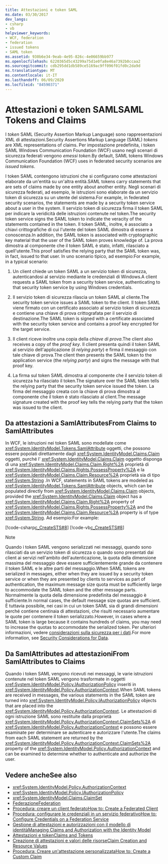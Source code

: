 ```yaml
---
title: Attestazioni e token SAML
ms.date: 03/30/2017
dev_langs:
- csharp
- vb
helpviewer_keywords:
- WCF, federation
- federation
- issued tokens
- SAML token
ms.assetid: 930b6e34-9eab-4e95-826c-4e06659bb977
ms.openlocfilehash: 6220365d5c43299a75d1e0fa8e46a7392b0ccaa2
ms.sourcegitcommit: cdb295dd1db589ce5169ac9ff096f01fd0c2da9d
ms.translationtype: MT
ms.contentlocale: it-IT
ms.lasthandoff: 06/09/2020
ms.locfileid: "84590371"
---
```

# <a name="saml-tokens-and-claims"></a><span data-ttu-id="84fcf-102">Attestazioni e token SAML</span><span class="sxs-lookup"><span data-stu-id="84fcf-102">SAML Tokens and Claims</span></span>
<span data-ttu-id="84fcf-103">I *token* SAML (Security Assertion Markup Language) sono rappresentazioni XML di attestazioni.</span><span class="sxs-lookup"><span data-stu-id="84fcf-103">Security Assertions Markup Language (SAML) *tokens* are XML representations of claims.</span></span> <span data-ttu-id="84fcf-104">Per impostazione predefinita, i token SAML Windows Communication Foundation (WCF) usano negli scenari di sicurezza federati vengono *emessi token*.</span><span class="sxs-lookup"><span data-stu-id="84fcf-104">By default, SAML tokens Windows Communication Foundation (WCF) uses in federated security scenarios are *issued tokens*.</span></span>  
  
 <span data-ttu-id="84fcf-105">I token SAML contengono istruzioni che si configurano come attestazioni elaborate da un'entità su un'altra entità.</span><span class="sxs-lookup"><span data-stu-id="84fcf-105">SAML tokens carry statements that are sets of claims made by one entity about another entity.</span></span> <span data-ttu-id="84fcf-106">Negli scenari di sicurezza federati, ad esempio, le istruzioni sono elaborate da un servizio token di sicurezza su un utente del sistema.</span><span class="sxs-lookup"><span data-stu-id="84fcf-106">For example, in federated security scenarios, the statements are made by a security token service about a user in the system.</span></span> <span data-ttu-id="84fcf-107">Il servizio token di sicurezza firma il token SAML per indicare la veridicità delle istruzioni contenute nel token.</span><span class="sxs-lookup"><span data-stu-id="84fcf-107">The security token service signs the SAML token to indicate the veracity of the statements contained in the token.</span></span> <span data-ttu-id="84fcf-108">Il token SAML, inoltre, è associato a chiavi crittografiche di cui l'utente del token SAML dimostra di essere a conoscenza.</span><span class="sxs-lookup"><span data-stu-id="84fcf-108">In addition, the SAML token is associated with cryptographic key material that the user of the SAML token proves knowledge of.</span></span> <span data-ttu-id="84fcf-109">La prova dimostra al componente che il token SAML è stato, infatti, rilasciato a quell'utente.</span><span class="sxs-lookup"><span data-stu-id="84fcf-109">This proof satisfies the relying party that the SAML token was, in fact, issued to that user.</span></span> <span data-ttu-id="84fcf-110">In uno scenario tipico, ad esempio:</span><span class="sxs-lookup"><span data-stu-id="84fcf-110">For example, in a typical scenario:</span></span>  
  
1. <span data-ttu-id="84fcf-111">Un client chiede un token SAML a un servizio token di sicurezza, autenticandosi al servizio mediante le credenziali di Windows.</span><span class="sxs-lookup"><span data-stu-id="84fcf-111">A client requests a SAML token from a security token service, authenticating to that security token service by using Windows credentials.</span></span>  
  
2. <span data-ttu-id="84fcf-112">Il servizio token di sicurezza rilascia un token SAML al cliente.</span><span class="sxs-lookup"><span data-stu-id="84fcf-112">The security token service issues a SAML token to the client.</span></span> <span data-ttu-id="84fcf-113">Il token SAML viene firmato con un certificato associato al servizio token di sicurezza e contiene una chiave di prova crittografata per il servizio di destinazione.</span><span class="sxs-lookup"><span data-stu-id="84fcf-113">The SAML token is signed with a certificate associated with the security token service and contains a proof key encrypted for the target service.</span></span>  
  
3. <span data-ttu-id="84fcf-114">Il client riceve inoltre una copia della *chiave di prova*.</span><span class="sxs-lookup"><span data-stu-id="84fcf-114">The client also receives a copy of the *proof key*.</span></span> <span data-ttu-id="84fcf-115">Il client presenta quindi il token SAML al servizio dell'applicazione (il *relying party*) e firma il messaggio con tale chiave di prova.</span><span class="sxs-lookup"><span data-stu-id="84fcf-115">The client then presents the SAML token to the application service (the *relying party*) and signs the message with that proof key.</span></span>  
  
4. <span data-ttu-id="84fcf-116">La firma sul token SAML dimostra al componente che il servizio token di sicurezza ha rilasciato il token.</span><span class="sxs-lookup"><span data-stu-id="84fcf-116">The signature over the SAML token tells the relying party that the security token service issued the token.</span></span> <span data-ttu-id="84fcf-117">La firma del messaggio creata con la chiave di prova dimostra al componente che il token è stato rilasciato al client.</span><span class="sxs-lookup"><span data-stu-id="84fcf-117">The message signature created with the proof key tells the relying party that the token was issued to the client.</span></span>  
  
## <a name="from-claims-to-samlattributes"></a><span data-ttu-id="84fcf-118">Da attestazioni a SamlAttributes</span><span class="sxs-lookup"><span data-stu-id="84fcf-118">From Claims to SamlAttributes</span></span>  
 <span data-ttu-id="84fcf-119">In WCF, le istruzioni nei token SAML sono modellate come <xref:System.IdentityModel.Tokens.SamlAttribute> oggetti, che possono essere popolati direttamente dagli <xref:System.IdentityModel.Claims.Claim> oggetti, purché l' <xref:System.IdentityModel.Claims.Claim> oggetto disponga di una <xref:System.IdentityModel.Claims.Claim.Right%2A> proprietà di <xref:System.IdentityModel.Claims.Rights.PossessProperty%2A> e la <xref:System.IdentityModel.Claims.Claim.Resource%2A> proprietà sia di tipo <xref:System.String> .</span><span class="sxs-lookup"><span data-stu-id="84fcf-119">In WCF, statements in SAML tokens are modeled as <xref:System.IdentityModel.Tokens.SamlAttribute> objects, which can be populated directly from <xref:System.IdentityModel.Claims.Claim> objects, provided the <xref:System.IdentityModel.Claims.Claim> object has a <xref:System.IdentityModel.Claims.Claim.Right%2A> property of <xref:System.IdentityModel.Claims.Rights.PossessProperty%2A> and the <xref:System.IdentityModel.Claims.Claim.Resource%2A> property is of type <xref:System.String>.</span></span> <span data-ttu-id="84fcf-120">Ad esempio:</span><span class="sxs-lookup"><span data-stu-id="84fcf-120">For example:</span></span>  
  
 [!code-csharp[c_CreateSTS#8](../../../../samples/snippets/csharp/VS_Snippets_CFX/c_creatests/cs/source.cs#8)]
 [!code-vb[c_CreateSTS#8](../../../../samples/snippets/visualbasic/VS_Snippets_CFX/c_creatests/vb/source.vb#8)]  
  
> [!NOTE]
> <span data-ttu-id="84fcf-121">Quando i token SAML vengono serializzati nei messaggi, quando sono rilasciati da un servizio token di sicurezza o quando sono presentati dai client ai servizi nell'ambito dell'autenticazione, la quota della dimensione massima del messaggio deve essere sufficientemente grande da contenere il token SAML e le altre parti del messaggio.</span><span class="sxs-lookup"><span data-stu-id="84fcf-121">When SAML tokens are serialized in messages, either when they are issued by a security token service or when they are presented by clients to services as part of authentication, the maximum message size quota must be sufficiently large to accommodate the SAML token and the other message parts.</span></span> <span data-ttu-id="84fcf-122">Normalmente la quota della dimensione predefinita del messaggio è sufficiente.</span><span class="sxs-lookup"><span data-stu-id="84fcf-122">In normal cases, the default message size quotas are sufficient.</span></span> <span data-ttu-id="84fcf-123">È tuttavia possibile, nei casi in cui un token SAML sia di grandi dimensioni perché contiene centinaia di attestazioni, che risulti necessario aumentare le quote per contenere il token serializzato.</span><span class="sxs-lookup"><span data-stu-id="84fcf-123">However, in cases where a SAML token is large because it contains hundreds of claims, you may need to increase the quotas to accommodate the serialized token.</span></span> <span data-ttu-id="84fcf-124">Per ulteriori informazioni, vedere [considerazioni sulla sicurezza per i dati](security-considerations-for-data.md).</span><span class="sxs-lookup"><span data-stu-id="84fcf-124">For more information, see [Security Considerations for Data](security-considerations-for-data.md).</span></span>  
  
## <a name="from-samlattributes-to-claims"></a><span data-ttu-id="84fcf-125">Da SamlAttributes ad attestazioni</span><span class="sxs-lookup"><span data-stu-id="84fcf-125">From SamlAttributes to Claims</span></span>  
 <span data-ttu-id="84fcf-126">Quando i token SAML vengono ricevuti nei messaggi, le varie istruzioni contenute nel token SAML vengono trasformate in oggetti <xref:System.IdentityModel.Policy.IAuthorizationPolicy> inseriti in <xref:System.IdentityModel.Policy.AuthorizationContext>.</span><span class="sxs-lookup"><span data-stu-id="84fcf-126">When SAML tokens are received in messages, the various statements in the SAML token are turned into <xref:System.IdentityModel.Policy.IAuthorizationPolicy> objects that are placed into the <xref:System.IdentityModel.Policy.AuthorizationContext>.</span></span> <span data-ttu-id="84fcf-127">Le attestazioni di ogni istruzione SAML sono restituite dalla proprietà <xref:System.IdentityModel.Policy.AuthorizationContext.ClaimSets%2A> di <xref:System.IdentityModel.Policy.AuthorizationContext> e possono essere esaminate per determinare se autenticare e autorizzare l'utente.</span><span class="sxs-lookup"><span data-stu-id="84fcf-127">The claims from each SAML statement are returned by the <xref:System.IdentityModel.Policy.AuthorizationContext.ClaimSets%2A> property of the <xref:System.IdentityModel.Policy.AuthorizationContext> and can be examined to determine whether to authenticate and authorize the user.</span></span>  
  
## <a name="see-also"></a><span data-ttu-id="84fcf-128">Vedere anche</span><span class="sxs-lookup"><span data-stu-id="84fcf-128">See also</span></span>

- <xref:System.IdentityModel.Policy.AuthorizationContext>
- <xref:System.IdentityModel.Policy.IAuthorizationPolicy>
- <xref:System.IdentityModel.Claims.ClaimSet>
- [<span data-ttu-id="84fcf-129">Federazione</span><span class="sxs-lookup"><span data-stu-id="84fcf-129">Federation</span></span>](federation.md)
- [<span data-ttu-id="84fcf-130">Procedura: creare un client federato</span><span class="sxs-lookup"><span data-stu-id="84fcf-130">How to: Create a Federated Client</span></span>](how-to-create-a-federated-client.md)
- [<span data-ttu-id="84fcf-131">Procedura: configurare le credenziali in un servizio federativo</span><span class="sxs-lookup"><span data-stu-id="84fcf-131">How to: Configure Credentials on a Federation Service</span></span>](how-to-configure-credentials-on-a-federation-service.md)
- [<span data-ttu-id="84fcf-132">Gestione di attestazioni e autorizzazioni con il modello di identità</span><span class="sxs-lookup"><span data-stu-id="84fcf-132">Managing Claims and Authorization with the Identity Model</span></span>](managing-claims-and-authorization-with-the-identity-model.md)
- [<span data-ttu-id="84fcf-133">Attestazioni e token</span><span class="sxs-lookup"><span data-stu-id="84fcf-133">Claims and Tokens</span></span>](claims-and-tokens.md)
- [<span data-ttu-id="84fcf-134">Creazione di attestazioni e valori delle risorse</span><span class="sxs-lookup"><span data-stu-id="84fcf-134">Claim Creation and Resource Values</span></span>](claim-creation-and-resource-values.md)
- [<span data-ttu-id="84fcf-135">Procedura: Creare un'attestazione personalizzata</span><span class="sxs-lookup"><span data-stu-id="84fcf-135">How to: Create a Custom Claim</span></span>](../extending/how-to-create-a-custom-claim.md)
